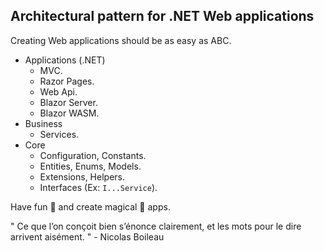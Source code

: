 ## Architectural pattern for .NET Web applications

Creating Web applications should be as easy as ABC.

- Applications (.NET)
  - MVC.
  - Razor Pages.
  - Web Api.
  - Blazor Server.
  - Blazor WASM.
- Business 
  - Services.
- Core
  - Configuration, Constants.
  - Entities, Enums, Models.
  - Extensions, Helpers.
  - Interfaces (Ex: `I...Service`).

Have fun 🍿 and create magical 🧙 apps.

" Ce que l’on conçoit bien s’énonce clairement, et les mots pour le dire arrivent aisément. " - Nicolas Boileau
